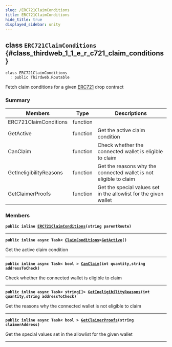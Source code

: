 ```yaml
---
slug: /ERC721ClaimConditions
title: ERC721ClaimConditions
hide_title: true
displayed_sidebar: unity
---
```


## class `ERC721ClaimConditions` {#class_thirdweb_1_1_e_r_c721_claim_conditions}

```
class ERC721ClaimConditions
  : public Thirdweb.Routable
```

Fetch claim conditions for a given [ERC721](docs/unity/ERC721.md#class_thirdweb_1_1_e_r_c721) drop contract

### Summary

| Members                 | Type     | Descriptions                                                      |
| ----------------------- | -------- | ----------------------------------------------------------------- |
| ERC721ClaimConditions   | function |                                                                   |
| GetActive               | function | Get the active claim condition                                    |
| CanClaim                | function | Check whether the connected wallet is eligible to claim           |
| GetIneligibilityReasons | function | Get the reasons why the connected wallet is not eligible to claim |
| GetClaimerProofs        | function | Get the special values set in the allowlist for the given wallet  |

### Members

**`public inline `[`ERC721ClaimConditions`](#class_thirdweb_1_1_e_r_c721_claim_conditions_1a9a01601dc72ca74c0fd718d7395f24d4)`(string parentRoute)`**

---

**`public inline async Task< `[`ClaimConditions`](docs/unity/ClaimConditions.md#class_thirdweb_1_1_claim_conditions)`>`[`GetActive`](#class_thirdweb_1_1_e_r_c721_claim_conditions_1adf0e79e56a1c0a104a1ddc9ed888b34b)`()`**

Get the active claim condition

---

**`public inline async Task< bool > `[`CanClaim`](#class_thirdweb_1_1_e_r_c721_claim_conditions_1a3710d84de343f31e9cb8742e909b9b74)`(int quantity,string addressToCheck)`**

Check whether the connected wallet is eligible to claim

---

**`public inline async Task< string[]> `[`GetIneligibilityReasons`](#class_thirdweb_1_1_e_r_c721_claim_conditions_1a88da315def0eb8f48483d5d4f7ae0036)`(int quantity,string addressToCheck)`**

Get the reasons why the connected wallet is not eligible to claim

---

**`public inline async Task< bool > `[`GetClaimerProofs`](#class_thirdweb_1_1_e_r_c721_claim_conditions_1a9fa8e81bad3a37c3bbdad91345548004)`(string claimerAddress)`**

Get the special values set in the allowlist for the given wallet

---
